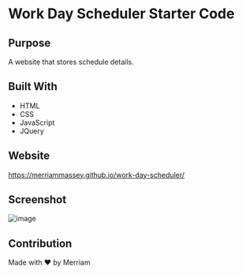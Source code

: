 # Work Day Scheduler Starter Code

## Purpose
A website that stores schedule details.

## Built With
* HTML
* CSS
* JavaScript
* JQuery

## Website
https://merriammassey.github.io/work-day-scheduler/

## Screenshot
![image](https://user-images.githubusercontent.com/77468612/110265031-dff2d000-7f77-11eb-9573-33bbcca9e612.png)

## Contribution
Made with ❤️ by Merriam

